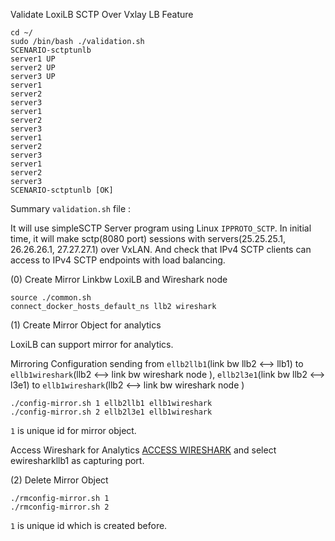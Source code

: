 

Validate LoxiLB SCTP Over Vxlay LB Feature

```
cd ~/
sudo /bin/bash ./validation.sh
SCENARIO-sctptunlb
server1 UP
server2 UP
server3 UP
server1
server2
server3
server1
server2
server3
server1
server2
server3
server1
server2
server3
SCENARIO-sctptunlb [OK]
```

Summary `validation.sh` file :

It will use simpleSCTP Server program using Linux `IPPROTO_SCTP`. In initial time, it will make sctp(8080 port) sessions with servers(25.25.25.1, 26.26.26.1, 27.27.27.1) over VxLAN. And check that IPv4 SCTP clients can access to IPv4 SCTP endpoints with load balancing.

(0) Create Mirror Linkbw LoxiLB and Wireshark node
```
source ./common.sh
connect_docker_hosts_default_ns llb2 wireshark
```

(1) Create Mirror Object for analytics

LoxiLB can support mirror for analytics. 

Mirroring Configuration sending from `ellb2llb1`(link bw llb2 <--> llb1) to `ellb1wireshark`(llb2 <--> link bw wireshark node ), `ellb2l3e1`(link bw llb2 <--> l3e1) to `ellb1wireshark`(llb2 <--> link bw wireshark node )  

```
./config-mirror.sh 1 ellb2llb1 ellb1wireshark
./config-mirror.sh 2 ellb2l3e1 ellb1wireshark
```

`1` is unique id for mirror object.

Access Wireshark for Analytics [ACCESS WIRESHARK]({{TRAFFIC_HOST1_3000}}) and select ewiresharkllb1 as capturing port.

(2) Delete Mirror Object

```
./rmconfig-mirror.sh 1 
./rmconfig-mirror.sh 2 
```

`1` is unique id which is created before.
